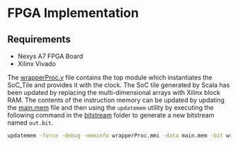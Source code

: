 # FPGA Implementation
## Requirements
- Nexys A7 FPGA Board
- Xilinx Vivado

The [wrapperProc.v](./rtl/wrapperProc.v) file contains the top module which instantiates the SoC_Tile and provides it with the clock. The SoC tile generated by Scala has been updated by replacing the multi-dimensional arrays with Xilinx block RAM. The contents of the instruction memory can be updated by updating the [main.mem](./bitstream/main.mem) file and then using the ```updatemem``` utility by executing the following command in the [bitstream](./bitstream/) folder to generate a new bitstream named ```out.bit```.

```bash
updatemem -force -debug -meminfo wrapperProc.mmi -data main.mem -bit wrapperProc.bit -proc proc/wb_inter_connect/imem/imem/IM/xpm_memory_spram_inst/xpm_memory_base_inst -out out.bit
```